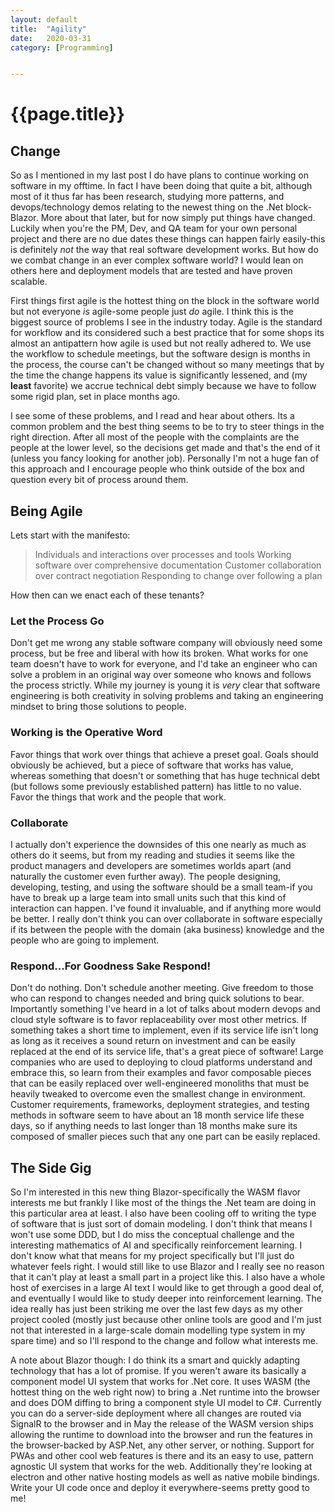 ```yaml
---
layout: default
title:  "Agility"
date:   2020-03-31
category: [Programming]


---
```


# {{page.title}}

## Change

So as I mentioned in my last post I do have plans to continue working on software in my offtime. In fact I have been doing that quite a bit, although most of it thus far has been research, studying more patterns, and devops/technology demos relating to the newest thing on the .Net block-Blazor. More about that later, but for now simply put things have changed. Luckily when you're the PM, Dev, and QA team for your own personal project and there are no due dates these things can happen fairly easily-this is definitely *not* the way that real software development works. But how do we combat change in an ever complex software world? I would lean on others here and deployment models that are tested and have proven scalable.

First things first agile is the hottest thing on the block in the software world but not everyone *is* agile-some people just *do* agile. I think this is the biggest source of problems I see in the industry today. Agile is the standard for workflow and its considered such a best practice that for some shops its almost an antipattern how agile is used but not really adhered to. We use the workflow to schedule  meetings, but the software design is months in the process, the course can't be changed without so many meetings that by the time the change happens its value is significantly lessened, and (my **least** favorite) we accrue technical debt simply because we have to follow some rigid plan, set in place months ago.

I see some of these problems, and I read and hear about others. Its a common problem and the best thing seems to be to try to steer things in the right direction. After all most of the people with the complaints are the people at the lower level, so the decisions get made and that's the end of it (unless you fancy looking for another job). Personally I'm not a huge fan of this approach and I encourage people who think outside of the box and question every bit of process around them.



## Being Agile

Lets start with the manifesto:

> Individuals and interactions over processes and tools
> Working software over comprehensive documentation
> Customer collaboration over contract negotiation
> Responding to change over following a plan

How then can we enact each of these tenants?

### Let the Process Go

Don't get me wrong any stable software company will obviously need some process, but be free and liberal with how its broken. What works for one team doesn't have to work for everyone, and I'd take an engineer who can solve a problem in an original way over someone who knows and follows the process strictly. While my journey is young it is *very* clear that software engineering is both creativity in solving problems and taking an engineering mindset to bring those solutions to people.



### Working is the Operative Word

Favor things that work over things that achieve a preset goal. Goals should obviously be achieved, but a piece of software that works has value, whereas something that doesn't or something that has huge technical debt (but follows some previously established pattern) has little to no value. Favor the things that work and the people that work.



### Collaborate

I actually don't experience the downsides of this one nearly as much as others do it seems, but from my reading and studies it seems like the product managers and developers are sometimes worlds apart (and naturally the customer even further away). The people designing, developing, testing, and using the software should be a small team-if you have to break up a large team into small units such that this kind of interaction can happen. I've found it invaluable, and if anything more would be better. I really don't think you can over collaborate in software especially if its between the people with the domain (aka business) knowledge and the people who are going to implement.



### Respond...For Goodness Sake Respond!

Don't do nothing. Don't schedule another meeting. Give freedom to those who can respond to changes needed and bring quick solutions to bear. Importantly something I've heard in a lot of talks about modern devops and cloud style software is to favor replaceability over most other metrics. If something takes a short time to implement, even if its service life isn't long as long as it receives a sound return on investment and can be easily replaced at the end of its service life, that's a great piece of software! Large companies who are used to deploying to cloud platforms understand and embrace this, so learn from their examples and favor composable pieces that can be easily replaced over well-engineered monoliths that must be heavily tweaked to overcome even the smallest change in environment. Customer requirements, frameworks, deployment strategies, and testing methods in software seem to have about an 18 month service life these days, so if anything needs to last longer than 18 months make sure its composed of smaller pieces such that any one part can be easily replaced.



## The Side Gig

So I'm interested in this new thing Blazor-specifically the WASM flavor interests me but frankly I like most of the things the .Net team are doing in this particular area at least. I also have been cooling off to writing the type of software that is just sort of domain modeling. I don't think that means I won't use some DDD, but I do miss the conceptual challenge and the interesting mathematics of AI and specifically reinforcement learning. I don't know what that means for my project specifically but I'll just do whatever feels right. I would still like to use Blazor and I really see no reason that it can't play at least a small part in a project like this. I also have a whole host of exercises in a large AI text I would like to get through a good deal of, and eventually I would like to study deeper into reinforcement learning. The idea really has just been striking me over the last few days as my other project cooled (mostly just because other online tools are good and I'm just not that interested in a large-scale domain modelling type system in my spare time) and so I'll respond to the change and follow what interests me.

A note about Blazor though: I do think its a smart and quickly adapting technology that has a lot of promise. If you weren't aware its basically a component model UI system that works for .Net core. It uses WASM (the hottest thing on the web right now) to bring a .Net runtime into the browser and does DOM diffing to bring a component style UI model to C#. Currently you can do a server-side deployment where all changes are routed via SignalR to the browser and in May the release of the WASM version ships allowing the runtime to download into the browser and run the features in the browser-backed by ASP.Net, any other server, or nothing. Support for PWAs and other cool web features is there and its an easy to use, pattern agnostic UI system that works for the web. Additionally they're looking at electron and other native hosting models as well as native mobile bindings. Write your UI code once and deploy it everywhere-seems pretty good to me!